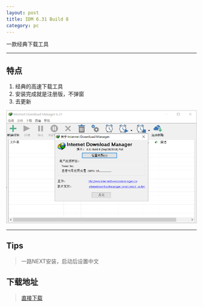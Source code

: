```yaml
---
layout: post
title: IDM 6.31 Build 8
category: pc
---
```

一款经典下载工具

---

## 特点

1. 经典的高速下载工具
2. 安装完成就是注册版，不弹窗
3. 去更新

![图片](/pic/idm.png "idm")

---

## Tips
> 一路NEXT安装，启动后设置中文

## 下载地址
> [直接下载](https://raw.githubusercontent.com/dagaoya/download/master/PC/InternetDownloadManager6.31.8.exe)

